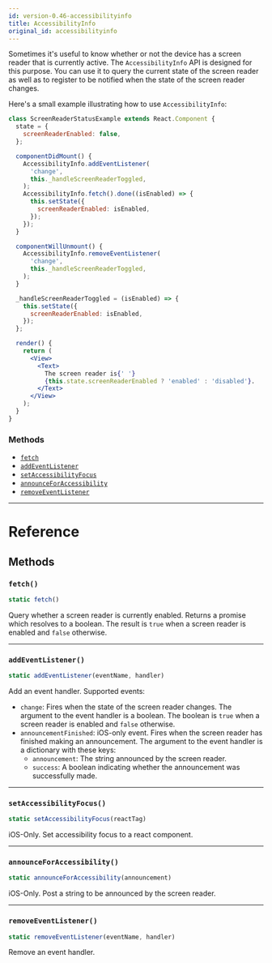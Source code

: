 ```yaml
---
id: version-0.46-accessibilityinfo
title: AccessibilityInfo
original_id: accessibilityinfo
---
```


Sometimes it's useful to know whether or not the device has a screen reader that is currently active. The `AccessibilityInfo` API is designed for this purpose. You can use it to query the current state of the screen reader as well as to register to be notified when the state of the screen reader changes.

Here's a small example illustrating how to use `AccessibilityInfo`:

```jsx
class ScreenReaderStatusExample extends React.Component {
  state = {
    screenReaderEnabled: false,
  };

  componentDidMount() {
    AccessibilityInfo.addEventListener(
      'change',
      this._handleScreenReaderToggled,
    );
    AccessibilityInfo.fetch().done((isEnabled) => {
      this.setState({
        screenReaderEnabled: isEnabled,
      });
    });
  }

  componentWillUnmount() {
    AccessibilityInfo.removeEventListener(
      'change',
      this._handleScreenReaderToggled,
    );
  }

  _handleScreenReaderToggled = (isEnabled) => {
    this.setState({
      screenReaderEnabled: isEnabled,
    });
  };

  render() {
    return (
      <View>
        <Text>
          The screen reader is{' '}
          {this.state.screenReaderEnabled ? 'enabled' : 'disabled'}.
        </Text>
      </View>
    );
  }
}
```

### Methods

- [`fetch`](accessibilityinfo.md#fetch)
- [`addEventListener`](accessibilityinfo.md#addeventlistener)
- [`setAccessibilityFocus`](accessibilityinfo.md#setaccessibilityfocus)
- [`announceForAccessibility`](accessibilityinfo.md#announceforaccessibility)
- [`removeEventListener`](accessibilityinfo.md#removeeventlistener)

---

# Reference

## Methods

### `fetch()`

```jsx
static fetch()
```

Query whether a screen reader is currently enabled. Returns a promise which resolves to a boolean. The result is `true` when a screen reader is enabled and `false` otherwise.

---

### `addEventListener()`

```jsx
static addEventListener(eventName, handler)
```

Add an event handler. Supported events:

- `change`: Fires when the state of the screen reader changes. The argument to the event handler is a boolean. The boolean is `true` when a screen reader is enabled and `false` otherwise.
- `announcementFinished`: iOS-only event. Fires when the screen reader has finished making an announcement. The argument to the event handler is a dictionary with these keys:
  - `announcement`: The string announced by the screen reader.
  - `success`: A boolean indicating whether the announcement was successfully made.

---

### `setAccessibilityFocus()`

```jsx
static setAccessibilityFocus(reactTag)
```

iOS-Only. Set accessibility focus to a react component.

---

### `announceForAccessibility()`

```jsx
static announceForAccessibility(announcement)
```

iOS-Only. Post a string to be announced by the screen reader.

---

### `removeEventListener()`

```jsx
static removeEventListener(eventName, handler)
```

Remove an event handler.
